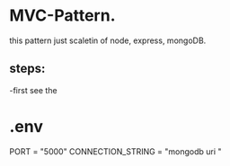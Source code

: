 # MVC-Pattern.

this pattern just scaletin of node, express, mongoDB.

## steps:

-first see the

# .env

PORT = "5000"
CONNECTION_STRING = "mongodb uri "
